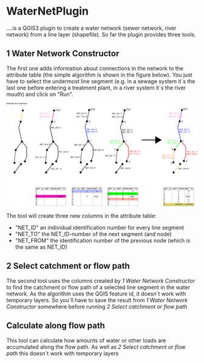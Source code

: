 # WaterNetPlugin
....is a QGIS3 plugin to create a water network (sewer network, river network) from a line layer (shapefile). So far the plugin provides three tools. 

## 1 Water Network Constructor
The first one adds information about connections in the network to the attribute table (the simple algorithm is shown in the figure below). You just have to select the undermost line segment (e.g. in a sewage system it´s the last one before entering a treatment plant, in a river system it´s the river mouth) and click on "Run". 

![Network Algorithm](/help/images/Netz_erstellen1.png)

The tool will create three new columns in the attribute table: 
* "NET_ID"  an individual identification number for every line segment
* "NET_TO"  the NET_ID-number of the next segment (and node)
* "NET_FROM" the identification number of the previous node (which is the same as NET_ID)

## 2 Select catchment or flow path
The second tool uses the columns created by *1 Water Network Constructor* to find the catchment or flow path of a selected line segment in the water network. As the algorithm uses the QGIS feature id, it doesn´t work with temporary layers. So you´ll have to save the result from *1 Water Network Constructor* somewhere before running *2 Select catchment or flow path*

## Calculate along flow path
This tool can calculate how amounts of water or other loads are accumulated along the flow path. As well as *2 Select catchment or flow path* this doesn´t work with temporary layers
